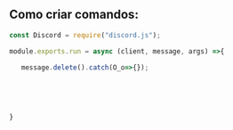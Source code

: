 ## Como criar comandos:

```js
const Discord = require("discord.js");

module.exports.run = async (client, message, args) =>{

   message.delete().catch(O_o=>{});
   
   
   
   
   
}


```
